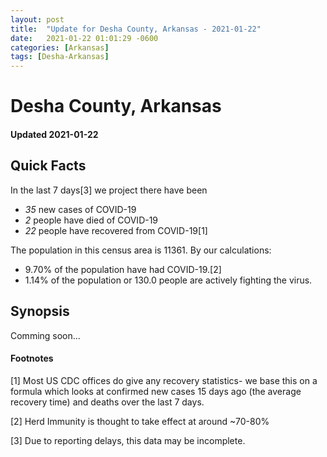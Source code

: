 ```yaml
---
layout: post
title:  "Update for Desha County, Arkansas - 2021-01-22"
date:   2021-01-22 01:01:29 -0600
categories: [Arkansas]
tags: [Desha-Arkansas]
---
```


# Desha County, Arkansas
#### Updated 2021-01-22

## Quick Facts

In the last 7 days[3] we project there have been
- *35* new cases of COVID-19
- *2* people have died of COVID-19
- *22* people have recovered from COVID-19[1]

The population in this census area is 11361. By our calculations:
- 9.70% of the population have had COVID-19.[2]
- 1.14% of the population or 130.0 people are actively fighting the virus.

## Synopsis

Comming soon...


#### Footnotes

[1] Most US CDC offices do give any recovery statistics- we base this on a formula which looks at confirmed new cases
15 days ago (the average recovery time) and deaths over the last 7 days.

[2] Herd Immunity is thought to take effect at around ~70-80%

[3] Due to reporting delays, this data may be incomplete.
 
    